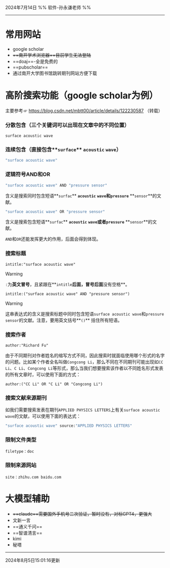 
2024年7月14日
%% 软件-孙永谦老师 %%

---

# 常用网站

* google scholar
* ~~==南开学术浏览器==目前学生无法登陆~~
* ==doaj==-全是免费的
* ==pubscholar==
* 通过南开大学图书馆跳转期刊网站方便下载


# 高阶搜索功能（google scholar为例）
主要参考☞ https://blog.csdn.net/mbtt00/article/details/122230587 （转载）

### **分散包含**（三个关键词可以出现在文章中的不同位置）
```
surface acoustic wave
```

### **连续包含**（直接包含**`surface`** **`acoustic`** **`wave`**）
```csharp
"surface acoustic wave"
```

### 逻辑符号**AND**和**OR**

```csharp
"surface acoustic wave" AND "pressure sensor"
```

含义是搜索同时包含短语**`surfac`** **`acoustic`** **`wave`**和**`pressure`** **`sensor`**的文献。

```csharp
"surface acoustic wave" OR "pressure sensor"
```

含义是搜索包含短语**`surfac`** **`acoustic`** **`wave`**或者**`pressure`** **`sensor`**的文献。

`AND`和`OR`还能发挥更大的作用，后面会得到体现。

### 搜索**标题**
```vbnet
intitle:"surface acoustic wave"
```

>[!warning]
>`:`为**英文冒号**，且紧跟在**`intitle`**后面，冒号后面**没有空格**。

```vbnet
intitle:("surface acoustic wave" AND "pressure sensor")
```

>[!warning]
>这串表达式的含义是搜索标题中同时包含短语`surface acoustic wave`和`pressure sensor`的文献。注意，要用英文括号**`()`** 括住所有短语。


### 搜索**作者**
```vbnet
author:"Richard Fu"
```

由于不同期刊对作者姓名的缩写方式不同，因此搜索时就面临使用哪个形式的名字的问题。比如某个作者全名叫做`Congcong Li`，那么不同在不同期刊可能出现如`CC Li`、`C Li`、`Congcong Li`等形式，那么当我们想要搜索该作者以不同姓名形式发表的所有文章时，可以使用下面的方式：

```vbnet
author:("CC Li" OR "C Li" OR "Congcong Li")
```

### 搜索**文献来源期刊**

如我们需要搜索发表在期刊`APPLIED PHYSICS LETTERS`上有关`surface acoustic wave`的文献，可以使用下面的表达式：

```bash
"surface acoustic wave" source:"APPLIED PHYSICS LETTERS"
```

### 限制文件类型
```
filetype：doc
```

### 限制来源网站
```
site：zhihu.com baidu.com
```


# 大模型辅助
* ~~==claude==需要国外手机号二次验证，暂时没有，对标GPT4，更强大~~
* 文新一言
* ==通义千问==
* ==智谱清言==
* kimi
* 秘塔

---

2024年8月5日15:01:16更新